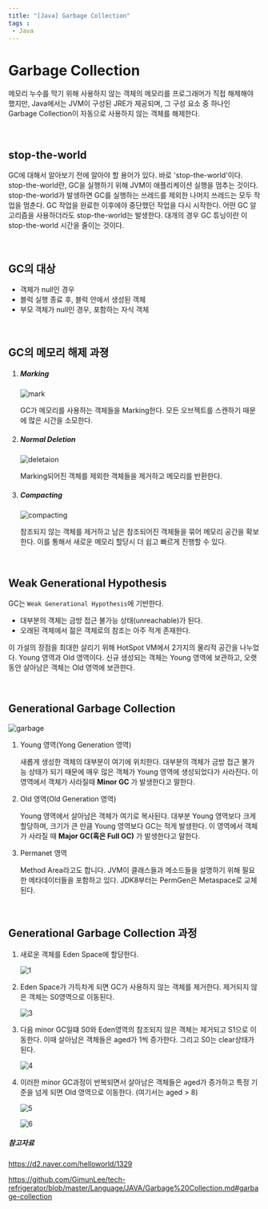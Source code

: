 ```yaml
---
title: "[Java] Garbage Collection"
tags :
 - Java
---
```


# Garbage Collection

메모리 누수를 막기 위해 사용하지 않는 객체의 메모리를 프로그래머가 직접 해제해야 했지만, Java에서는 JVM이 구성된  JRE가 제공되며, 그 구성 요소 중 하나인 Garbage Collection이 자동으로 사용하지 않는 객체를 해제한다.

<br/>

## stop-the-world

GC에 대해서 알아보기 전에 알아야 할 용어가 있다. 바로 'stop-the-world'이다. stop-the-world란, GC을 실행하기 위해 JVM이 애플리케이션 실행을 멈추는 것이다. stop-the-world가 발생하면 GC를 실행하는 쓰레드를 제외한 나머지 쓰레드는 모두 작업을 멈춘다. GC 작업을 완료한 이후에야 중단했던 작업을 다시 시작한다. 어떤 GC 알고리즘을 사용하더라도 stop-the-world는 발생한다. 대개의 경우 GC 튜닝이란 이 stop-the-world 시간을 줄이는 것이다.

<br/>

## GC의 대상

* 객체가 null인 경우
* 블럭 실행 종료 후, 블럭 안에서 생성된 객체
* 부모 객체가 null인 경우, 포함하는 자식 객체

<br/>

## GC의 메모리 해제 과졍

1. ##### Marking

   ![mark](https://user-images.githubusercontent.com/46040824/104143145-ac754880-5401-11eb-8109-0e612a98286e.JPG)

   GC가 메모리를 사용하는 객체들을 Marking한다. 모든 오브젝트를 스캔하기 때문에 많은 시간을 소모한다.

   

2. ##### Normal Deletion

   ![deletaion](https://user-images.githubusercontent.com/46040824/104143143-ab441b80-5401-11eb-92ed-425ee7d6945a.JPG)

   Marking되어진 객체를 제외한 객체들을 제거하고 메모리를 반환한다.

   

3. ##### Compacting

   ![compacting](https://user-images.githubusercontent.com/46040824/104143144-ac754880-5401-11eb-9628-354823fae140.JPG)

   참조되지 않는 객체를 제거하고 남은 참조되어진 객체들을 묶어 메모리 공간을 확보한다. 이를 통해서 새로운 메모리 할당시 더 쉽고 빠르게 진행할 수 있다.

<br/>

## Weak Generational Hypothesis

GC는 `Weak Generational Hypothesis`에 기반한다.

* 대부분의 객체는 금방 접근 불가능 상태(unreachable)가 된다.
* 오래된 객체에서 젊은 객체로의 참조는 아주 적게 존재한다.

이 가설의 장점을 최대한 살리기 위해 HotSpot VM에서 2가지의 물리적 공간을 나누었다. Young 영역과 Old 영역이다. 신규 생성되는 객체는 Young 영역에 보관하고, 오랫동안 살아남은 객체는 Old 영역에 보관한다.

<br/>

## Generational Garbage Collection



![garbage](https://user-images.githubusercontent.com/46040824/104143433-c2373d80-5402-11eb-95c9-c008b6a31ebf.JPG)

1. Young 영역(Yong Generation 영역)

   새롭게 생성한 객체의 대부분이 여기에 위치한다. 대부분의 객체가 금방 접근 불가능 상태가 되기 때문에 매우 많은 객체가 Young 영역에 생성되었다가 사라진다. 이 영역에서 객체가 사라질때 **Minor GC** 가 발생한다고 말한다.

2. Old 영역(Old Generation 영역)

   Young 영역에서 살아남은 객체가 여기로 복사된다. 대부분 Young 영역보다 크게 할당하며, 크기가 큰 만큼 Young 영역보다 GC는 적게 발생한다. 이 영역에서 객체가 사라질 때 **Major GC(혹은 Full GC)** 가 발생한다고 말한다.

3. Permanet 영역

   Method Area라고도 합니다. JVM이 클래스들과 메소드들을 설명하기 위해 필요한 메타데이터들을 포함하고 있다. JDK8부터는 PermGen은 Metaspace로 교체된다.

<br/>

## Generational Garbage Collection 과정

1. 새로운 객체를 Eden Space에 할당한다.

   ![1](https://user-images.githubusercontent.com/46040824/104143434-c3686a80-5402-11eb-9589-1dea65b26616.JPG)

2. Eden Space가 가득차게 되면 GC가 사용하지 않는 객체를 제거한다. 제거되지 않은 객체는 S0영역으로 이동된다.

   ![3](https://user-images.githubusercontent.com/46040824/104143436-c4010100-5402-11eb-9325-6c769c67025f.JPG)

3. 다음 minor GC일떄 S0와 Eden영역의 참조되지 않은 객체는 제거되고 S1으로 이동한다. 이때 살아남은 객체들은 aged가 1씩 증가한다. 그리고 S0는 clear상태가 된다.

   ![4](https://user-images.githubusercontent.com/46040824/104143437-c4010100-5402-11eb-9ed2-5fd4a7f5a610.JPG)

4. 이러한 minor GC과정이 반복되면서 살아남은 객체들은 aged가 증가하고 특정 기준을 넘게 되면 Old 영역으로 이동한다. (여기서는 aged > 8)

   ![5](https://user-images.githubusercontent.com/46040824/104143439-c4999780-5402-11eb-9729-f6ca67880da1.JPG)

   ![6](https://user-images.githubusercontent.com/46040824/104143440-c4999780-5402-11eb-9fc9-1625e4481604.JPG)



##### 참고자료

https://d2.naver.com/helloworld/1329

https://github.com/GimunLee/tech-refrigerator/blob/master/Language/JAVA/Garbage%20Collection.md#garbage-collection